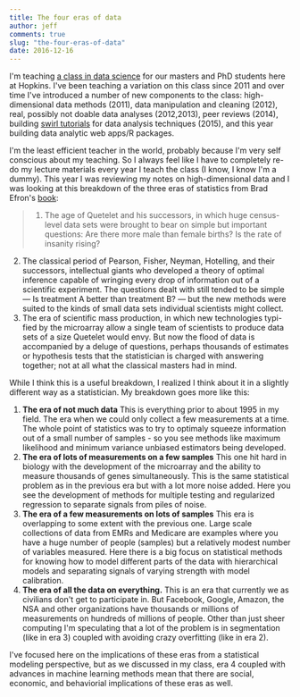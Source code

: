 ```yaml
---
title: The four eras of data
author: jeff
comments: true
slug: "the-four-eras-of-data"
date: 2016-12-16
---
```


I'm teaching [a class in data science](http://jtleek.com/advdatasci16/) for our masters and PhD students here at Hopkins. I've been teaching a variation on this class since 2011 and over time I've introduced a number of new components to the class: high-dimensional data methods (2011), data manipulation and cleaning (2012), real, possibly not doable data analyses (2012,2013), peer reviews (2014), building [swirl tutorials](http://swirlstats.com/) for data analysis techniques (2015), and this year building data analytic web apps/R packages.

I'm the least efficient teacher in the world, probably because I'm very self conscious about my teaching. So I always feel like I have to completely re-do my lecture materials every year I teach the class (I know, I know I'm a dummy). This year I was reviewing my notes on high-dimensional data and I was looking at this breakdown of the three eras of statistics from Brad Efron's [book](http://statweb.stanford.edu/~ckirby/brad/other/2010LSIexcerpt.pdf):

> 1. The age of Quetelet and his successors, in which huge census-level data
sets were brought to bear on simple but important questions: Are there
more male than female births? Is the rate of insanity rising?
2. The classical period of Pearson, Fisher, Neyman, Hotelling, and their
successors, intellectual giants who developed a theory of optimal inference
capable of wringing every drop of information out of a scientific
experiment. The questions dealt with still tended to be simple — Is treatment
A better than treatment B? — but the new methods were suited to
the kinds of small data sets individual scientists might collect.
3. The era of scientific mass production, in which new technologies typi-
fied by the microarray allow a single team of scientists to produce data
sets of a size Quetelet would envy. But now the flood of data is accompanied
by a deluge of questions, perhaps thousands of estimates or
hypothesis tests that the statistician is charged with answering together;
not at all what the classical masters had in mind.

While I think this is a useful breakdown, I realized I think about it in a slightly different way as a statistician. My breakdown goes more like this:

1. __The era of not much data__ This is everything prior to about 1995 in my field. The era when we could only collect a few measurements at a time. The whole point of statistics was to try to optimaly squeeze information out of a small number of samples - so you see methods like maximum likelihood and minimum variance unbiased estimators being developed. 
2. __The era of lots of measurements on a few samples__ This one hit hard in biology with the development of the microarray and the ability to measure thousands of genes simultaneously. This is the same statistical problem as in the previous era but with a lot more noise added. Here you see the development of methods for multiple testing and regularized regression to separate signals from piles of noise. 
3. __The era of a few measurements on lots of samples__ This era is overlapping to some extent with the previous one. Large scale collections of data from EMRs and Medicare are examples where you have a huge number of people (samples) but a relatively modest number of variables measured. Here there is a big focus on statistical methods for knowing how to model different parts of the data with hierarchical models and separating signals of varying strength with model calibration. 
4. __The era of all the data on everything.__ This is an era that currently we as civilians don't get to participate in. But Facebook, Google, Amazon, the NSA and other organizations have thousands or millions of measurements on hundreds of millions of people. Other than just sheer computing I'm speculating that a lot of the problem is in segmentation (like in era 3) coupled with avoiding crazy overfitting (like in era 2). 

I've focused here on the implications of these eras from a statistical modeling perspective, but as we discussed in my class, era 4 coupled with advances in machine learning methods mean that there are social, economic, and behaviorial implications of these eras as well. 


